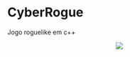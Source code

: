 # CyberRogue
Jogo roguelike em c++

<p align="center">
  <img src="https://media.giphy.com/media/9UZZmH6QTs5A2aGMTk/giphy.gif">
</p>
